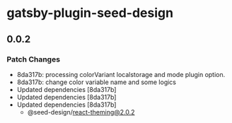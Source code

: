 # gatsby-plugin-seed-design

## 0.0.2

### Patch Changes

- 8da317b: processing colorVariant localstorage and mode plugin option.
- 8da317b: change color variable name and some logics
- Updated dependencies [8da317b]
- Updated dependencies [8da317b]
- Updated dependencies [8da317b]
  - @seed-design/react-theming@2.0.2
